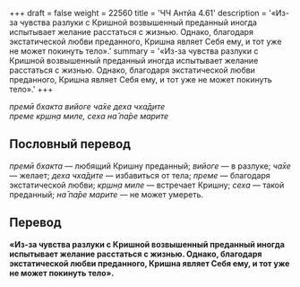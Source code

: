 +++
draft = false
weight = 22560
title = 'ЧЧ Антйа 4.61'
description = '«Из-за чувства разлуки с Кришной возвышенный преданный иногда испытывает желание расстаться с жизнью. Однако, благодаря экстатической любви преданного, Кришна являет Себя ему, и тот уже не может покинуть тело».'
summary = '«Из-за чувства разлуки с Кришной возвышенный преданный иногда испытывает желание расстаться с жизнью. Однако, благодаря экстатической любви преданного, Кришна являет Себя ему, и тот уже не может покинуть тело».'
+++

_премӣ бхакта вийоге ча̄хе деха чха̄д̣ите  
преме кр̣шн̣а миле, сеха на̄ па̄ре марите_

## Пословный перевод

_премӣ_ _бхакта_ — любящий Кришну преданный; _вийоге_ — в разлуке; _ча̄хе_ — желает; _деха_ _чха̄д̣ите_ — избавиться от тела; _преме_ — благодаря экстатической любви; _кр̣шн̣а_ _миле_ — встречает Кришну; _сеха_ — такой преданный; _на̄_ _па̄ре_ _марите_ — не может умереть.

## Перевод

**«Из-за чувства разлуки с Кришной возвышенный преданный иногда испытывает желание расстаться с жизнью. Однако, благодаря экстатической любви преданного, Кришна являет Себя ему, и тот уже не может покинуть тело».**
